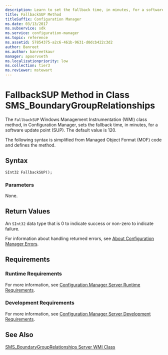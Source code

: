 ```yaml
---
description: Learn to set the fallback time, in minutes, for a software update point(SUP) using FallbackSUP class method.
title: FallbackSUP Method
titleSuffix: Configuration Manager
ms.date: 03/13/2017
ms.subservice: sdk
ms.service: configuration-manager
ms.topic: reference
ms.assetid: 57854375-a2c6-461b-9631-d0dcb422c3d2
author: Banreet
ms.author: banreetkaur
manager: apoorvseth
ms.localizationpriority: low
ms.collection: tier3
ms.reviewer: mstewart
---
```

# FallbackSUP Method in Class SMS_BoundaryGroupRelationships
 The `FallbackSUP` Windows Management Instrumentation (WMI) class method, in Configuration Manager, sets the fallback time, in minutes, for a software update point (SUP). The default value is 120.

 The following syntax is simplified from Managed Object Format (MOF) code and defines the method.

## Syntax

```
SInt32 FallbackSUP();
```

### Parameters
 None.

## Return Values
 An `SInt32` data type that is 0 to indicate success or non-zero to indicate failure.

 For information about handling returned errors, see [About Configuration Manager Errors](../../../../../develop/core/understand/about-configuration-manager-errors.md).

## Requirements

### Runtime Requirements
 For more information, see [Configuration Manager Server Runtime Requirements](../../../../../develop/core/reqs/server-runtime-requirements.md).

### Development Requirements
 For more information, see [Configuration Manager Server Development Requirements](../../../../../develop/core/reqs/server-development-requirements.md).

## See Also
 [SMS_BoundaryGroupRelationships Server WMI Class](../../../../../develop/reference/core/servers/configure/sms-boundarygrouprelationships-server-wmi-class.md)
